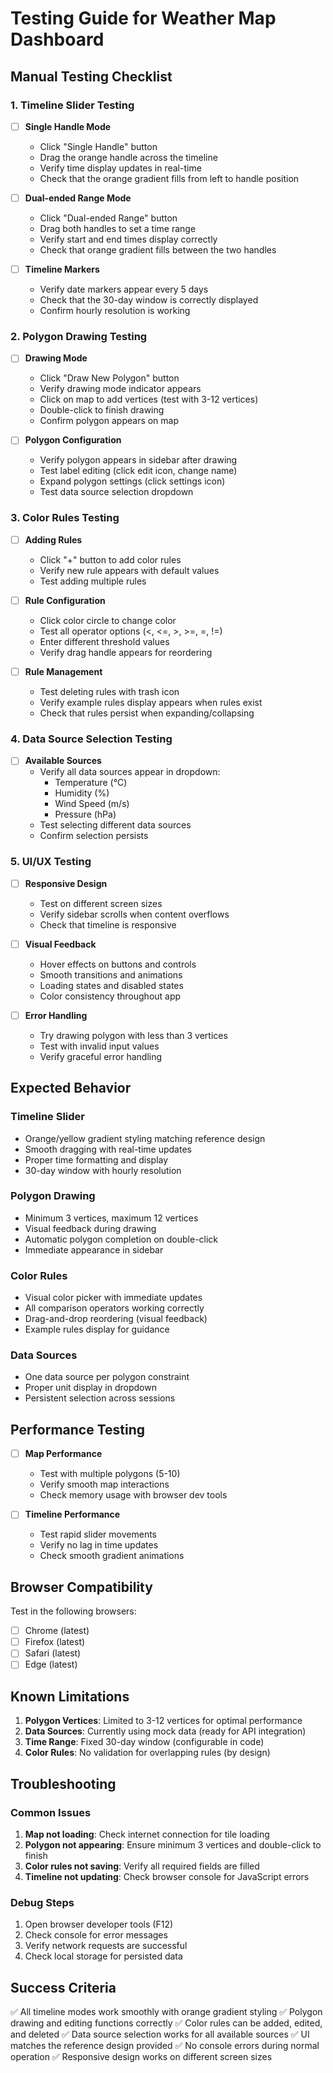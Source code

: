 # Testing Guide for Weather Map Dashboard

## Manual Testing Checklist

### 1. Timeline Slider Testing
- [ ] **Single Handle Mode**
  - Click "Single Handle" button
  - Drag the orange handle across the timeline
  - Verify time display updates in real-time
  - Check that the orange gradient fills from left to handle position

- [ ] **Dual-ended Range Mode**
  - Click "Dual-ended Range" button
  - Drag both handles to set a time range
  - Verify start and end times display correctly
  - Check that orange gradient fills between the two handles

- [ ] **Timeline Markers**
  - Verify date markers appear every 5 days
  - Check that the 30-day window is correctly displayed
  - Confirm hourly resolution is working

### 2. Polygon Drawing Testing
- [ ] **Drawing Mode**
  - Click "Draw New Polygon" button
  - Verify drawing mode indicator appears
  - Click on map to add vertices (test with 3-12 vertices)
  - Double-click to finish drawing
  - Confirm polygon appears on map

- [ ] **Polygon Configuration**
  - Verify polygon appears in sidebar after drawing
  - Test label editing (click edit icon, change name)
  - Expand polygon settings (click settings icon)
  - Test data source selection dropdown

### 3. Color Rules Testing
- [ ] **Adding Rules**
  - Click "+" button to add color rules
  - Verify new rule appears with default values
  - Test adding multiple rules

- [ ] **Rule Configuration**
  - Click color circle to change color
  - Test all operator options (<, <=, >, >=, =, !=)
  - Enter different threshold values
  - Verify drag handle appears for reordering

- [ ] **Rule Management**
  - Test deleting rules with trash icon
  - Verify example rules display appears when rules exist
  - Check that rules persist when expanding/collapsing

### 4. Data Source Selection Testing
- [ ] **Available Sources**
  - Verify all data sources appear in dropdown:
    - Temperature (°C)
    - Humidity (%)
    - Wind Speed (m/s)
    - Pressure (hPa)
  - Test selecting different data sources
  - Confirm selection persists

### 5. UI/UX Testing
- [ ] **Responsive Design**
  - Test on different screen sizes
  - Verify sidebar scrolls when content overflows
  - Check that timeline is responsive

- [ ] **Visual Feedback**
  - Hover effects on buttons and controls
  - Smooth transitions and animations
  - Loading states and disabled states
  - Color consistency throughout app

- [ ] **Error Handling**
  - Try drawing polygon with less than 3 vertices
  - Test with invalid input values
  - Verify graceful error handling

## Expected Behavior

### Timeline Slider
- Orange/yellow gradient styling matching reference design
- Smooth dragging with real-time updates
- Proper time formatting and display
- 30-day window with hourly resolution

### Polygon Drawing
- Minimum 3 vertices, maximum 12 vertices
- Visual feedback during drawing
- Automatic polygon completion on double-click
- Immediate appearance in sidebar

### Color Rules
- Visual color picker with immediate updates
- All comparison operators working correctly
- Drag-and-drop reordering (visual feedback)
- Example rules display for guidance

### Data Sources
- One data source per polygon constraint
- Proper unit display in dropdown
- Persistent selection across sessions

## Performance Testing
- [ ] **Map Performance**
  - Test with multiple polygons (5-10)
  - Verify smooth map interactions
  - Check memory usage with browser dev tools

- [ ] **Timeline Performance**
  - Test rapid slider movements
  - Verify no lag in time updates
  - Check smooth gradient animations

## Browser Compatibility
Test in the following browsers:
- [ ] Chrome (latest)
- [ ] Firefox (latest)
- [ ] Safari (latest)
- [ ] Edge (latest)

## Known Limitations
1. **Polygon Vertices**: Limited to 3-12 vertices for optimal performance
2. **Data Sources**: Currently using mock data (ready for API integration)
3. **Time Range**: Fixed 30-day window (configurable in code)
4. **Color Rules**: No validation for overlapping rules (by design)

## Troubleshooting

### Common Issues
1. **Map not loading**: Check internet connection for tile loading
2. **Polygon not appearing**: Ensure minimum 3 vertices and double-click to finish
3. **Color rules not saving**: Verify all required fields are filled
4. **Timeline not updating**: Check browser console for JavaScript errors

### Debug Steps
1. Open browser developer tools (F12)
2. Check console for error messages
3. Verify network requests are successful
4. Check local storage for persisted data

## Success Criteria
✅ All timeline modes work smoothly with orange gradient styling
✅ Polygon drawing and editing functions correctly
✅ Color rules can be added, edited, and deleted
✅ Data source selection works for all available sources
✅ UI matches the reference design provided
✅ No console errors during normal operation
✅ Responsive design works on different screen sizes
